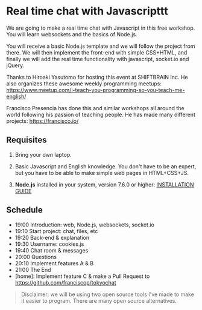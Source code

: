 # Real time chat with Javascripttt

We are going to make a real time chat with Javascript in this free workshop. You will learn websockets and the basics of Node.js.

You will receive a basic Node.js template and we will follow the project from there. We will then implement the front-end with simple CSS+HTML, and finally we will add the real time functionality with javascript, socket.io and jQuery.

Thanks to Hiroaki Yasutomo for hosting this event at SHIFTBRAIN Inc. He also organizes these awesome weekly programming meetups: https://www.meetup.com/i-teach-you-programming-so-you-teach-me-english/

Francisco Presencia has done this and similar workshops all around the world following his passion of teaching people. He has made many different projects: https://francisco.io/



## Requisites

1. Bring your own laptop.

2. Basic Javascript and English knowledge. You don't have to be an expert, but you have to be able to make simple web pages in HTML+CSS+JS.

3. **Node.js** installed in your system, version 7.6.0 or higher: [INSTALLATION GUIDE](https://www.taniarascia.com/how-to-install-and-use-node-js-and-npm-mac-and-windows/)



## Schedule

- 19:00 Introduction: web, Node.js, websockets, socket.io
- 19:10 Start project: chat, files, etc
- 19:20 Back-end & explanation
- 19:30 Username: cookies.js
- 19:40 Chat room & messages
- 20:00 Questions
- 20:10 Implement features A & B
- 21:00 The End
- [home]: Implement feature C & make a Pull Request to https://github.com/franciscop/tokyochat

> Disclaimer: we will be using two open source tools I've made to make it easier to program. There are many open source alternatives.
